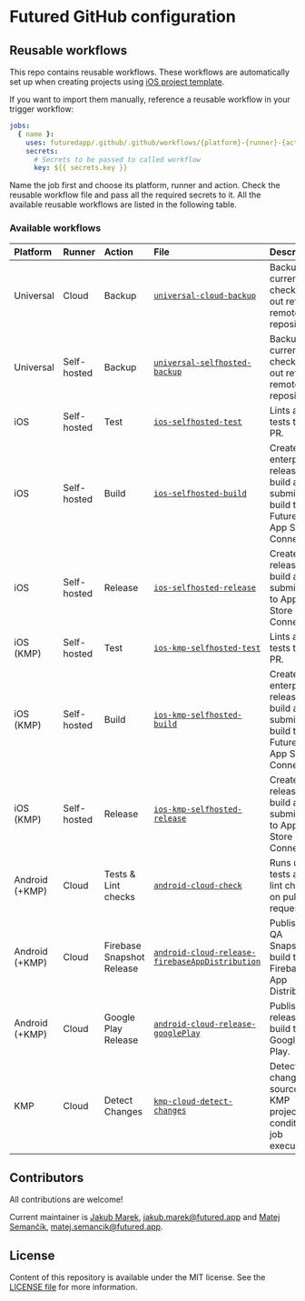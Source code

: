 # Futured GitHub configuration

## Reusable workflows

This repo contains reusable workflows. These workflows are automatically
set up when creating projects using
[iOS project template](https://github.com/futuredapp/iOS-project-template).

If you want to import them manually, reference a reusable workflow in your trigger workflow:

```yml
jobs:
  { name }:
    uses: futuredapp/.github/.github/workflows/{platform}-{runner}-{action}.yml@1.0.0
    secrets:
      # Secrets to be passed to called workflow
      key: ${{ secrets.key }}
```

Name the job first and choose its platform, runner and action.
Check the reusable workflow file and pass all the required secrets to it.
All the available reusable workflows are listed in the following table.

### Available workflows

| Platform       | Runner      | Action                    | File                                                                                                                   | Description                                                                          |
|:---------------|:------------|:--------------------------|:-----------------------------------------------------------------------------------------------------------------------|:-------------------------------------------------------------------------------------|
| Universal      | Cloud       | Backup                    | [`universal-cloud-backup`](.github/workflows/universal-cloud-backup.yml)                                               | Backups currently checked out ref to a remote repository.                            |
| Universal      | Self-hosted | Backup                    | [`universal-selfhosted-backup`](.github/workflows/universal-selfhosted-backup.yml)                                     | Backups currently checked out ref to a remote repository.                            |
| iOS            | Self-hosted | Test                      | [`ios-selfhosted-test`](.github/workflows/ios-selfhosted-test.yml)                                                     | Lints and tests the PR.                                                              |
| iOS            | Self-hosted | Build                     | [`ios-selfhosted-build`](.github/workflows/ios-selfhosted-build.yml)                                                   | Creates enterprise release build and submits the build to Futured App Store Connect. |
| iOS            | Self-hosted | Release                   | [`ios-selfhosted-release`](.github/workflows/ios-selfhosted-release.yml)                                               | Creates release build and submits it to App Store Connect.                           |
| iOS (KMP)      | Self-hosted | Test                      | [`ios-kmp-selfhosted-test`](.github/workflows/ios-kmp-selfhosted-test.yml)                                             | Lints and tests the PR.                                                              |
| iOS (KMP)      | Self-hosted | Build                     | [`ios-kmp-selfhosted-build`](.github/workflows/ios-kmp-selfhosted-build.yml)                                           | Creates enterprise release build and submits the build to Futured App Store Connect. |
| iOS (KMP)      | Self-hosted | Release                   | [`ios-kmp-selfhosted-release`](.github/workflows/ios-kmp-selfhosted-release.yml)                                       | Creates release build and submits it to App Store Connect.                           |
| Android (+KMP) | Cloud       | Tests & Lint checks       | [`android-cloud-check`](.github/workflows/android-cloud-check.yml)                                                     | Runs unit tests and lint checks on pull request.                                     |
| Android (+KMP) | Cloud       | Firebase Snapshot Release | [`android-cloud-release-firebaseAppDistribution`](.github/workflows/android-cloud-release-firebaseAppDistribution.yml) | Publishes QA Snapshot build to Firebase App Distribution.                            |
| Android (+KMP) | Cloud       | Google Play Release       | [`android-cloud-release-googlePlay`](.github/workflows/android-cloud-release-googlePlay.yml)                           | Publishes release build to Google Play.                                              |
| KMP            | Cloud       | Detect Changes            | [`kmp-cloud-detect-changes`](.github/workflows/kmp-cloud-detect-changes.yml)                                           | Detects changed sources in KMP projects for conditional job execution.               |

## Contributors

All contributions are welcome!

Current maintainer is [Jakub Marek](https://github.com/jmarek41), <jakub.marek@futured.app> and [Matej Semančík](https://github.com/matejsemancik), <matej.semancik@futured.app>.

## License

Content of this repository is available under the MIT license. See the [LICENSE file](LICENSE) for more information.
